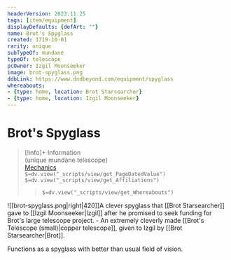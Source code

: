 ```yaml
---
headerVersion: 2023.11.25
tags: [item/equipment]
displayDefaults: {defArt: ""}
name: Brot's Spyglass
created: 1719-10-01
rarity: unique
subTypeOf: mundane
typeOf: telescope
pcOwner: Izgil Moonseeker
image: brot-spyglass.png
ddbLink: https://www.dndbeyond.com/equipment/spyglass
whereabouts:
- {type: home, location: Brot Starsearcher}
- {type: home, location: Izgil Moonseeker}
---
```

# Brot's Spyglass
>[!info]+ Information  
> (unique mundane telescope)  
> [Mechanics](https://www.dndbeyond.com/equipment/spyglass)  
> `$=dv.view("_scripts/view/get_PageDatedValue")`  
> `$=dv.view("_scripts/view/get_Affiliations")`  
>> `$=dv.view("_scripts/view/get_Whereabouts")`

![[brot-spyglass.png|right|420]]A clever spyglass that [[Brot Starsearcher]] gave to [[Izgil Moonseeker|Izgil]] after he promised to seek funding for Brot's large telescope project. - An extremely cleverly made [[Brot's Telescope (small)|copper telescope]], given to Izgil by [[Brot Starsearcher|Brot]].

Functions as a spyglass with better than usual field of vision.
